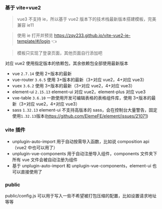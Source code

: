 ### 基于 vite+vue2

> vue3 不支持 ie，所以基于 vue2 版本下的技术栈最新版本搭建模板，完美兼容 ie11

> 使用 ie 打开并预览 <https://zqy233.github.io/vite-vue2-ie-template/#/login> 👈

> 模板只实现了登录页面，其他页面自行添加吧

对应 vue2 使用指定版本的依赖包，其余依赖包全部使用最新版本

- vue `2.7.14` 使用 2+版本的最新
- vue-router `3.6.5` 使用 3+版本的最新（3+对应 vue2，4+对应 vue3）
- vuex `3.6.2` 使用 3+版本的最新（3+对应 vue2，4+对应 vue3）
- element-ui `2.15.13` element-ui 对应 vue2，element-plus 对应 vue3
- vxe-table `3.6.10` 一款使用开发可编辑表格的表格组件库，使用 3+版本的最新（3+对应 vue2，4+对应 vue3）
- sass `1.32.13` element-ui 不支持高版本的 sass，会在控制台大量警告，固定使用`1.32.13`版本(https://github.com/ElemeFE/element/issues/21071)

### vite 插件

- unplugin-auto-import 用于自动按需导入函数，比如说 composition api（vue2 中也可以用了）
- unplugin-vue-components 用于自动注册导入组件，components 文件夹下所有 vue 文件会被自动注册为组件
- 基于 unplugin-auto-import 和 unplugin-vue-components，element-ui 也可以直接使用了

### public

public/config.js 可以用于写入一些不希望被打包压缩的配置，比如设置请求地址等等
